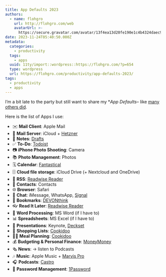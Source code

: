 ```yaml
---
title: App Defaults 2023
authors:
  - name: flohgro
    url: http://flohgro.com/web
    avatarUrl: >-
      https://secure.gravatar.com/avatar/13f4ea13d20fe190e1c4b4324daec918?s=96&d=mm&r=g
date: 2023-11-24T05:40:50.000Z
metadata:
  categories:
    - productivity
  tags:
    - apps
  uuid: 11ty/import::wordpress::https://flohgro.com/?p=654
  type: wordpress
  url: https://flohgro.com/productivity/app-defaults-2023/
tags:
  - productivity
  - apps
---
```

I’m a bit late to the party but still want to share my \*_App Defaults_– like [many others did](https://defaults.rknight.me).

Here is the list of Apps I use:

- ✉️ **Mail Client**: Apple Mail
- 📨 **Mail Server**: iCloud + [Hetzner](https://www.hetzner.com)
- 📝 **Notes**: [Drafts](https://getdrafts.com)
- ✅ **To-Do**: [Todoist](https://todoist.com)
- 📷 **iPhone Photo Shooting**: Camera
- 📚 **Photo Management**: Photos
- 🗓️ **Calendar**: [Fantastical](https://flexibits.com/fantastical)
- 🗄️ **Cloud file storage**: iCloud Drive (+ Nextcloud and OneDrive)
- 📰 **RSS**: [Readwise Reader](https://readwise.io/i/floh)
- 📇 **Contacts**: Contacts
- 🌐 **Browser**: Safari
- 💬 **Chat**: iMessage, WhatsApp, [Signal](https://signal.org)
- 🔖 **Bookmarks**: [DEVONthink](https://www.devontechnologies.com/apps/devonthink)
- 👓 **Read It Later**: [Readwise Reader](https://readwise.io/i/floh)
- 📜 **Word Processing**: MS Word (if I have to)
- 📊 **Spreadsheets**: MS Excel (if I have to)
- 🛝 **Presentations**: Keynote, [Deckset](https://www.deckset.com)
- 🛒 **Shopping Lists**: [Cookidoo](https://cookidoo.thermomix.com/foundation/en-US)
- 🧑‍🍳 **Meal Planning**: [Cookidoo](https://cookidoo.thermomix.com/foundation/en-US)
- 💰 **Budgeting & Personal Finance**: [MoneyMoney](https://moneymoney-app.com)
- 🗞️ **News**: → listen to Podcasts
- 🎶 **Music**: Apple Music + [Marvis Pro](https://appaddy.wixsite.com/marvis)
- 🎧 **Podcasts**: [Castro](https://www.castro.fm)
- 🔐 **Password Management**: [1Password](https://1password.com)